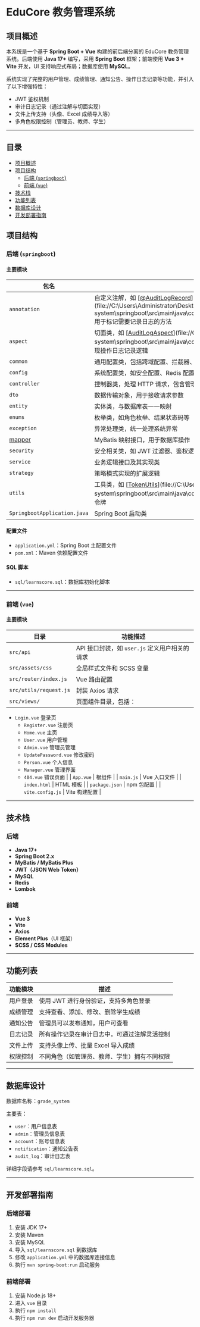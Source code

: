 # EduCore 教务管理系统

## 项目概述

本系统是一个基于 **Spring Boot + Vue** 构建的前后端分离的 EduCore 教务管理系统。后端使用 **Java 17+** 编写，采用 **Spring Boot** 框架；前端使用 **Vue 3 + Vite** 开发，UI 支持响应式布局；数据库使用 **MySQL**。

系统实现了完整的用户管理、成绩管理、通知公告、操作日志记录等功能，并引入了以下增强特性：

- JWT 鉴权机制
- 审计日志记录（通过注解与切面实现）
- 文件上传支持（头像、Excel 成绩导入等）
- 多角色权限控制（管理员、教师、学生）

---

## 目录

- [项目概述](#项目概述)
- [项目结构](#项目结构)
    - [后端 (`springboot`)](#后端-springboot)
    - [前端 (`vue`)](#前端-vue)
- [技术栈](#技术栈)
- [功能列表](#功能列表)
- [数据库设计](#数据库设计)
- [开发部署指南](#开发部署指南)
## 项目结构

### 后端 (`springboot`)

#### 主要模块

| 包名                                                                                                                                            | 功能描述                                                                                                                                                                                                                                                                                              |
|-----------------------------------------------------------------------------------------------------------------------------------------------|---------------------------------------------------------------------------------------------------------------------------------------------------------------------------------------------------------------------------------------------------------------------------------------------------|
| `annotation`                                                                                                                                  | 自定义注解，如 [[@AuditLogRecord](file://C:\Users\Administrator\Desktop\grade-system\springboot\src\main\java\com\example\annotation\AuditLogRecord.java#L15-L20)](file://C:\Users\Administrator\Desktop\grade-system\springboot\src\main\java\com\example\annotation\AuditLogRecord.java) 用于标记需要记录日志的方法 |
| `aspect`                                                                                                                                      | 切面类，如 [[AuditLogAspect](file://C:\Users\Administrator\Desktop\grade-system\springboot\src\main\java\com\example\aspect\AuditLogAspect.java#L25-L74)](file://C:\Users\Administrator\Desktop\grade-system\springboot\src\main\java\com\example\aspect\AuditLogAspect.java) 实现操作日志记录逻辑               |
| `common`                                                                                                                                      | 通用配置类，包括跨域配置、拦截器、统一返回封装等                                                                                                                                                                                                                                                                          |
| `config`                                                                                                                                      | 系统配置类，如安全配置、Redis 配置、Jackson 序列化配置等                                                                                                                                                                                                                                                               |
| `controller`                                                                                                                                  | 控制器类，处理 HTTP 请求，包含管理员、用户、文件上传等接口                                                                                                                                                                                                                                                                  |
| `dto`                                                                                                                                         | 数据传输对象，用于接收请求参数                                                                                                                                                                                                                                                                                   |
| `entity`                                                                                                                                      | 实体类，与数据库表一一映射                                                                                                                                                                                                                                                                                     |
| `enums`                                                                                                                                       | 枚举类，如角色枚举、结果状态码等                                                                                                                                                                                                                                                                                  |
| `exception`                                                                                                                                   | 异常处理类，统一处理系统异常                                                                                                                                                                                                                                                                                    |
| [mapper](file://C:\Users\Administrator\Desktop\grade-system\springboot\src\main\java\com\example\service\impl\CourseServiceImpl.java#L13-L14) | MyBatis 映射接口，用于数据库操作                                                                                                                                                                                                                                                                              |
| `security`                                                                                                                                    | 安全相关类，如 JWT 过滤器、鉴权逻辑                                                                                                                                                                                                                                                                              |
| `service`                                                                                                                                     | 业务逻辑接口及其实现类                                                                                                                                                                                                                                                                                       |
| `strategy`                                                                                                                                    | 策略模式实现的扩展逻辑                                                                                                                                                                                                                                                                                       |
| `utils`                                                                                                                                       | 工具类，如 [[TokenUtils](file://C:\Users\Administrator\Desktop\grade-system\springboot\src\main\java\com\example\utils\TokenUtils.java#L21-L80)](file://C:\Users\Administrator\Desktop\grade-system\springboot\src\main\java\com\example\utils\TokenUtils.java) 处理 JWT 令牌                              |
| `SpringbootApplication.java`                                                                                                                  | Spring Boot 启动类                                                                                                                                                                                                                                                                                   |

#### 配置文件

- `application.yml`：Spring Boot 主配置文件
- `pom.xml`：Maven 依赖配置文件

#### SQL 脚本

- `sql/learnscore.sql`：数据库初始化脚本

---

### 前端 (`vue`)

#### 主要模块

| 目录                     | 功能描述                           |
|------------------------|--------------------------------|
| `src/api`              | API 接口封装，如 `user.js` 定义用户相关的请求 |
| `src/assets/css`       | 全局样式文件和 SCSS 变量                |
| `src/router/index.js`  | Vue 路由配置                       |
| `src/utils/request.js` | 封装 Axios 请求                    |
| `src/views/`           | 页面组件目录，包括：                     |

- `Login.vue` 登录页  
  - `Register.vue` 注册页  
  - `Home.vue` 主页  
  - `User.vue` 用户管理  
  - `Admin.vue` 管理员管理  
  - `UpdatePassword.vue` 修改密码  
  - `Person.vue` 个人信息  
  - `Manager.vue` 管理界面  
  - `404.vue` 错误页面 |
| `App.vue`           | 根组件 |
| `main.js`           | Vue 入口文件 |
| `index.html`        | HTML 模板 |
| `package.json`      | npm 包配置 |
| `vite.config.js`    | Vite 构建配置 |

---

## 技术栈

### 后端

- **Java 17+**
- **Spring Boot 2.x**
- **MyBatis / MyBatis Plus**
- **JWT（JSON Web Token）**
- **MySQL**
- **Redis**
- **Lombok**

### 前端

- **Vue 3**
- **Vite**
- **Axios**
- **Element Plus**（UI 框架）
- **SCSS / CSS Modules**

---

## 功能列表

| 功能模块 | 描述                     |
|------|------------------------|
| 用户登录 | 使用 JWT 进行身份验证，支持多角色登录  |
| 成绩管理 | 支持查看、添加、修改、删除学生成绩      |
| 通知公告 | 管理员可以发布通知，用户可查看        |
| 日志记录 | 所有操作记录在审计日志中，可通过注解灵活控制 |
| 文件上传 | 支持头像上传、批量 Excel 导入成绩   |
| 权限控制 | 不同角色（如管理员、教师、学生）拥有不同权限 |

---

## 数据库设计

数据库名称：`grade_system`

主要表：

- `user`：用户信息表
- `admin`：管理员信息表
- `account`：账号信息表
- `notification`：通知公告表
- `audit_log`：审计日志表

详细字段请参考 `sql/learnscore.sql`。

---

## 开发部署指南

### 后端部署

1. 安装 JDK 17+
2. 安装 Maven
3. 安装 MySQL
4. 导入 `sql/learnscore.sql` 到数据库
5. 修改 `application.yml` 中的数据库连接信息
6. 执行 `mvn spring-boot:run` 启动服务

### 前端部署

1. 安装 Node.js 18+
2. 进入 `vue` 目录
3. 执行 `npm install`
4. 执行 `npm run dev` 启动开发服务器
